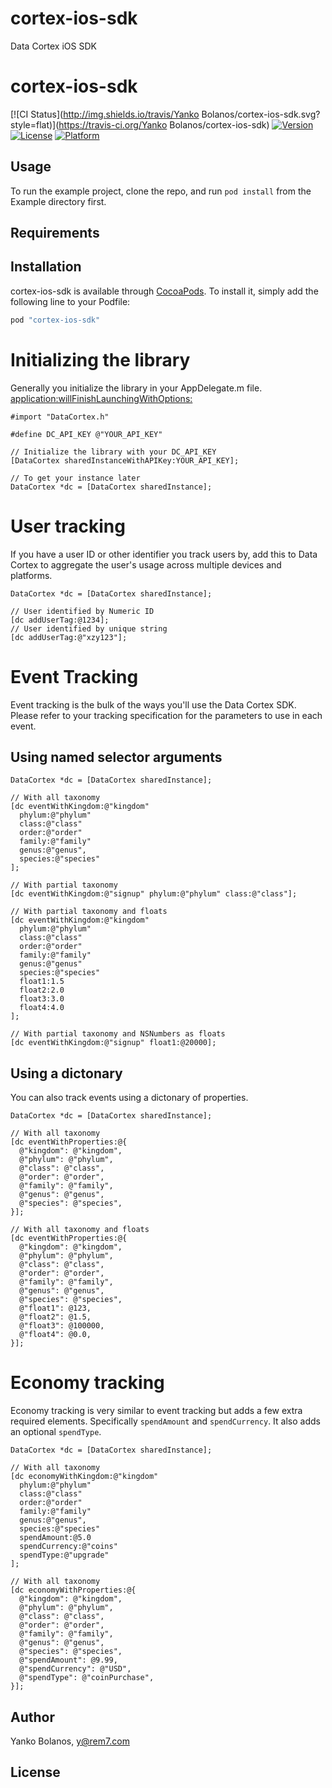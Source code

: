 # cortex-ios-sdk
Data Cortex iOS SDK

# cortex-ios-sdk

[![CI Status](http://img.shields.io/travis/Yanko Bolanos/cortex-ios-sdk.svg?style=flat)](https://travis-ci.org/Yanko Bolanos/cortex-ios-sdk)
[![Version](https://img.shields.io/cocoapods/v/cortex-ios-sdk.svg?style=flat)](http://cocoapods.org/pods/cortex-ios-sdk)
[![License](https://img.shields.io/cocoapods/l/cortex-ios-sdk.svg?style=flat)](http://cocoapods.org/pods/cortex-ios-sdk)
[![Platform](https://img.shields.io/cocoapods/p/cortex-ios-sdk.svg?style=flat)](http://cocoapods.org/pods/cortex-ios-sdk)

## Usage

To run the example project, clone the repo, and run `pod install` from the Example directory first.

## Requirements

## Installation

cortex-ios-sdk is available through [CocoaPods](http://cocoapods.org). To install
it, simply add the following line to your Podfile:

```ruby
pod "cortex-ios-sdk"
```


# Initializing the library

Generally you initialize the library in your AppDelegate.m file.
[application:willFinishLaunchingWithOptions:](http://developer.apple.com/library/ios/documentation/UIKit/Reference/UIApplicationDelegate_Protocol/Reference/Reference.html#//apple_ref/occ/intfm/UIApplicationDelegate/application:willFinishLaunchingWithOptions:)

```
#import "DataCortex.h"

#define DC_API_KEY @"YOUR_API_KEY"

// Initialize the library with your DC_API_KEY
[DataCortex sharedInstanceWithAPIKey:YOUR_API_KEY];

// To get your instance later
DataCortex *dc = [DataCortex sharedInstance];
```

# User tracking

If you have a user ID or other identifier you track users by, add this to
Data Cortex to aggregate the user's usage across multiple devices and platforms.

```
DataCortex *dc = [DataCortex sharedInstance];

// User identified by Numeric ID
[dc addUserTag:@1234];
// User identified by unique string
[dc addUserTag:@"xzy123"];
```

# Event Tracking

Event tracking is the bulk of the ways you'll use the Data Cortex SDK.  Please
refer to your tracking specification for the parameters to use in each event.

## Using named selector arguments

```
DataCortex *dc = [DataCortex sharedInstance];

// With all taxonomy
[dc eventWithKingdom:@"kingdom"
  phylum:@"phylum"
  class:@"class"
  order:@"order"
  family:@"family"
  genus:@"genus",
  species:@"species"
];

// With partial taxonomy
[dc eventWithKingdom:@"signup" phylum:@"phylum" class:@"class"];

// With partial taxonomy and floats
[dc eventWithKingdom:@"kingdom"
  phylum:@"phylum"
  class:@"class"
  order:@"order"
  family:@"family"
  genus:@"genus"
  species:@"species"
  float1:1.5
  float2:2.0
  float3:3.0
  float4:4.0
];

// With partial taxonomy and NSNumbers as floats
[dc eventWithKingdom:@"signup" float1:@20000];
```

## Using a dictonary
You can also track events using a dictonary of properties.

```
DataCortex *dc = [DataCortex sharedInstance];

// With all taxonomy
[dc eventWithProperties:@{
  @"kingdom": @"kingdom",
  @"phylum": @"phylum",
  @"class": @"class",
  @"order": @"order",
  @"family": @"family",
  @"genus": @"genus",
  @"species": @"species",
}];

// With all taxonomy and floats
[dc eventWithProperties:@{
  @"kingdom": @"kingdom",
  @"phylum": @"phylum",
  @"class": @"class",
  @"order": @"order",
  @"family": @"family",
  @"genus": @"genus",
  @"species": @"species",
  @"float1": @123,
  @"float2": @1.5,
  @"float3": @100000,
  @"float4": @0.0,
}];

```

# Economy tracking
Economy tracking is very similar to event tracking but adds a few extra
required elements.  Specifically `spendAmount` and `spendCurrency`.  It also
adds an optional `spendType`.

```
DataCortex *dc = [DataCortex sharedInstance];

// With all taxonomy
[dc economyWithKingdom:@"kingdom"
  phylum:@"phylum"
  class:@"class"
  order:@"order"
  family:@"family"
  genus:@"genus",
  species:@"species"
  spendAmount:@5.0
  spendCurrency:@"coins"
  spendType:@"upgrade"
];

// With all taxonomy
[dc economyWithProperties:@{
  @"kingdom": @"kingdom",
  @"phylum": @"phylum",
  @"class": @"class",
  @"order": @"order",
  @"family": @"family",
  @"genus": @"genus",
  @"species": @"species",
  @"spendAmount": @9.99,
  @"spendCurrency": @"USD",
  @"spendType": @"coinPurchase",
}];

```





## Author

Yanko Bolanos, y@rem7.com

## License
